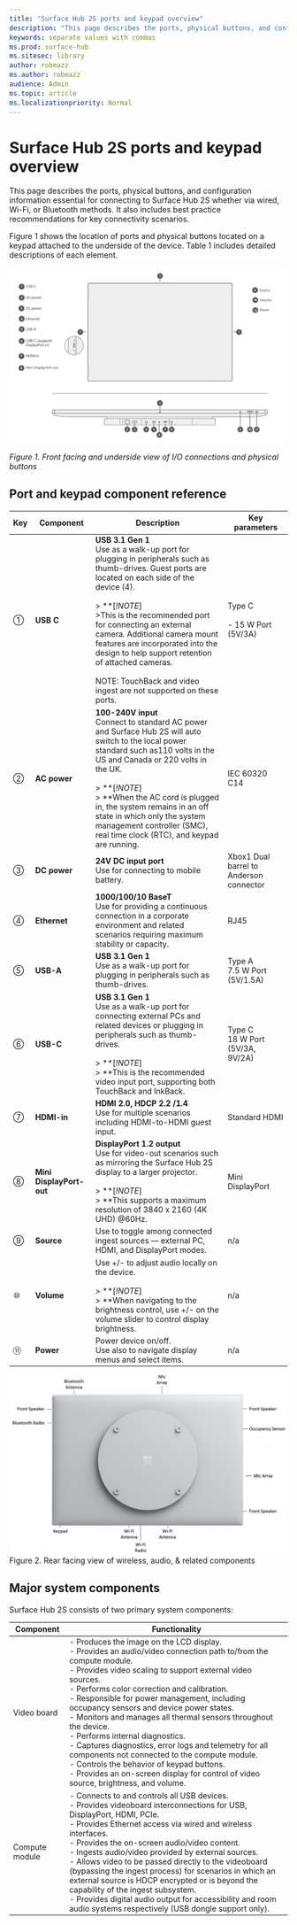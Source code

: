```yaml
---
title: "Surface Hub 2S ports and keypad overview"
description: "This page describes the ports, physical buttons, and configuration information essential for connecting to Surface Hub 2S."
keywords: separate values with commas
ms.prod: surface-hub
ms.sitesec: library
author: robmazz
ms.author: robmazz
audience: Admin
ms.topic: article
ms.localizationpriority: Normal
---
```


# Surface Hub 2S ports and keypad overview

This page describes the ports, physical buttons, and configuration information essential for connecting to Surface Hub 2S whether via wired, Wi-Fi, or Bluetooth methods. It also includes best practice recommendations for key connectivity scenarios.
 
Figure 1 shows the location of ports and physical buttons located on a keypad attached to the underside of the device. Table 1 includes detailed descriptions of each element.

 ![Front facing and underside view of I/O connections and physical buttons](images/hub2s-schematic.png)

*Figure 1. Front facing and underside view of I/O connections and physical buttons*


## Port and keypad component reference
| Key | Component                | Description                                                                                                                                                                                                                                                                                                                                                                                                                               | Key parameters                          |
| --- | ------------------------ | ----------------------------------------------------------------------------------------------------------------------------------------------------------------------------------------------------------------------------------------------------------------------------------------------------------------------------------------------------------------------------------------------------------------------------------------- | --------------------------------------- |
| ①   | **USB C**                | **USB 3.1 Gen 1**<br>Use as a walk-up port for plugging in peripherals such as thumb-drives. Guest ports are located on each side of the device (4).<br><br>> **[*!NOTE*]<br>>This is the recommended port for connecting an external camera. Additional camera mount features are incorporated into the design to help support retention of attached cameras.<br> <br>NOTE: TouchBack and video ingest are not supported on these ports. | Type C<br><br>- 15 W Port (5V/3A)       |
| ②   | **AC power**             | **100-240V input**<br>Connect to standard AC power and Surface Hub 2S will auto switch to the local power standard such as110 volts in the US and Canada or 220 volts in the UK.<br> <br>> **[*!NOTE*]<br>> **When the AC cord is plugged in, the system remains in an off state in which only the system management controller (SMC), real time clock (RTC), and keypad are running.                                                     | IEC 60320 C14                           |
| ③   | **DC power**             | **24V DC input port**<br>Use for connecting to mobile battery.                                                                                                                                                                                                                                                                                                                                                                            | Xbox1 Dual barrel to Anderson connector |
| ④   | **Ethernet**             | **1000/100/10 BaseT**<br>Use for providing a continuous connection in a corporate environment and related scenarios requiring maximum stability or capacity.                                                                                                                                                                                                                                                                              | RJ45                                    |
| ⑤   | **USB-A**                | **USB 3.1 Gen 1**<br>Use as a walk-up port for plugging in peripherals such as thumb-drives.                                                                                                                                                                                                                                                                                                                                              | Type A<br>7.5 W Port (5V/1.5A)          |
| ⑥   | **USB-C**                | **USB 3.1 Gen 1**<br>Use as a walk-up port for connecting external PCs and related devices or plugging in peripherals such as thumb-drives.<br> <br>> **[*!NOTE*]<br>> **This is the recommended video input port, supporting both TouchBack and InkBack.                                                                                                                                                                                 | Type C<br>18 W Port (5V/3A, 9V/2A)      |
| ⑦   | **HDMI-in**              | **HDMI 2.0, HDCP 2.2 /1.4**<br>Use for multiple scenarios including HDMI-to-HDMI guest input.                                                                                                                                                                                                                                                                                                                                             | Standard HDMI                           |
| ⑧   | **Mini DisplayPort-out** | **DisplayPort 1.2 output**<br>Use for video-out scenarios such as mirroring the Surface Hub 2S display to a larger projector.<br> <br>> **[*!NOTE*]<br>> **This supports a maximum resolution of 3840 x 2160 (4K UHD) @60Hz.                                                                                                                                                                                                              | Mini DisplayPort                        |
| ⑨   | **Source**               | Use to toggle among connected ingest sources — external PC, HDMI, and DisplayPort modes.                                                                                                                                                                                                                                                                                                                                                  | n/a                                     |
| ⑩   | **Volume**               | Use +/- to adjust audio locally on the device.<br> <br>> **[*!NOTE*]<br>> **When navigating to the brightness control, use +/- on the volume slider to control display brightness.                                                                                                                                                                                                                                                        | n/a                                     |
| ⑪   | **Power**                | Power device on/off.<br>Use also to navigate display menus and select items.                                                                                                                                                                                                                                                                                                                                                              | n/a                                     |

 
 ![Rear facing view of wireless, audio, & related components](images/hub2s-rear.png)
Figure 2. Rear facing view of wireless, audio, & related components
 

## Major system components

Surface Hub 2S consists of two primary system components:

| Component      | Functionality                                                                                                                                                                                                                                                                                                                                                                                                                                                                                                                                                                                                                                                                           |
| -------------- | --------------------------------------------------------------------------------------------------------------------------------------------------------------------------------------------------------------------------------------------------------------------------------------------------------------------------------------------------------------------------------------------------------------------------------------------------------------------------------------------------------------------------------------------------------------------------------------------------------------------------------------------------------------------------------------- |
| Video board    | - Produces the image on the LCD display.<br>- Provides an audio/video connection path to/from the compute module.<br>- Provides video scaling to support external video sources.<br>- Performs color correction and calibration.<br>- Responsible for power management, including occupancy sensors and device power states.<br>- Monitors and manages all thermal sensors throughout the device.<br>- Performs internal diagnostics.<br>- Captures diagnostics, error logs and telemetry for all components not connected to the compute module.<br>- Controls the behavior of keypad buttons.<br>- Provides an on-screen display for control of video source, brightness, and volume. |
| Compute module | - Connects to and controls all USB devices. <br>- Provides videoboard interconnections for USB, DisplayPort, HDMI, PCIe.<br>- Provides Ethernet access via wired and wireless interfaces. <br>- Provides the on-screen audio/video content. <br>- Ingests audio/video provided by external sources.<br>- Allows video to be passed directly to the videoboard (bypassing the ingest process) for scenarios in which an external source is HDCP encrypted or is beyond the capability of the ingest subsystem. <br>- Provides digital audio output for accessibility and room audio systems respectively (USB dongle support only).                                                      |

 
 
 

 

